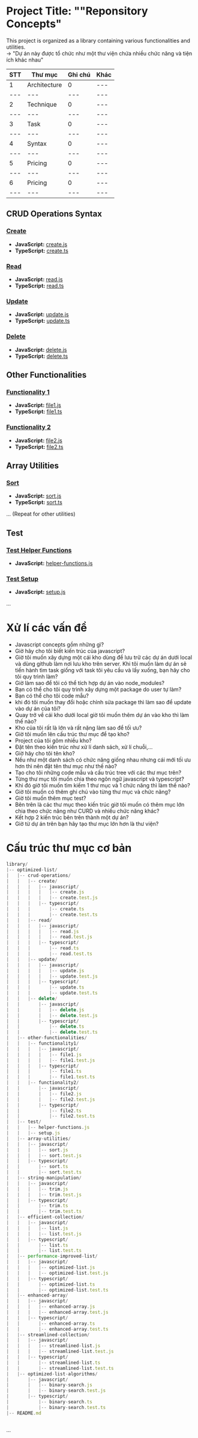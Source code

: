 # Project Title: ""Reponsitory Concepts"
This project is organized as a library containing various functionalities and utilities.
<br/>
-> "Dự án này được tổ chức như một thư viện chứa nhiều chức năng và tiện ích khác nhau"


STT | Thư mục | Ghi chú | Khác
--- | --- | --- | --- 
1 | Architecture | 0 |---
--- | --- | --- | --- 
2 | Technique | 0 |---
--- | --- | --- | --- 
3 | Task | 0 |---
--- | --- | --- | --- 
4 | Syntax | 0 |---
--- | --- | --- | --- 
5 | Pricing | 0 |---
--- | --- | --- | --- 
6 | Pricing | 0 |---
--- | --- | --- | --- 




## CRUD Operations Syntax

### [Create](./optimized-list/crud-operations/create/)
- **JavaScript:** [create.js](./optimized-list/crud-operations/create/javascript/create.js)
- **TypeScript:** [create.ts](./optimized-list/crud-operations/create/typescript/create.ts)

### [Read](./optimized-list/crud-operations/read/)
- **JavaScript:** [read.js](./optimized-list/crud-operations/read/javascript/read.js)
- **TypeScript:** [read.ts](./optimized-list/crud-operations/read/typescript/read.ts)

### [Update](./optimized-list/crud-operations/update/)
- **JavaScript:** [update.js](./optimized-list/crud-operations/update/javascript/update.js)
- **TypeScript:** [update.ts](./optimized-list/crud-operations/update/typescript/update.ts)

### [Delete](./optimized-list/crud-operations/delete/)
- **JavaScript:** [delete.js](./optimized-list/crud-operations/delete/javascript/delete.js)
- **TypeScript:** [delete.ts](./optimized-list/crud-operations/delete/typescript/delete.ts)

## Other Functionalities

### [Functionality 1](./optimized-list/other-functionalities/functionality1/)
- **JavaScript:** [file1.js](./optimized-list/other-functionalities/functionality1/javascript/file1.js)
- **TypeScript:** [file1.ts](./optimized-list/other-functionalities/functionality1/typescript/file1.ts)

### [Functionality 2](./optimized-list/other-functionalities/functionality2/)
- **JavaScript:** [file2.js](./optimized-list/other-functionalities/functionality2/javascript/file2.js)
- **TypeScript:** [file2.ts](./optimized-list/other-functionalities/functionality2/typescript/file2.ts)

## Array Utilities

### [Sort](./optimized-list/array-utilities/javascript/sort/)
- **JavaScript:** [sort.js](./optimized-list/array-utilities/javascript/sort/sort.js)
- **TypeScript:** [sort.ts](./optimized-list/array-utilities/typescript/sort/sort.ts)

... (Repeat for other utilities)

## Test

### [Test Helper Functions](./optimized-list/test/helper-functions.js)
- **JavaScript:** [helper-functions.js](./optimized-list/test/helper-functions.js)

### [Test Setup](./optimized-list/test/setup.js)
- **JavaScript:** [setup.js](./optimized-list/test/setup.js)

...


# Xử lí các vấn đề
- Javascript concepts gồm những gì?
- Giờ hãy cho tôi biết kiến trúc của javascript?
- Giờ tôi muốn xây dựng một cái kho dùng để lưu trữ các dự án dưới local và dùng github làm nơi lưu kho trên server. Khi tôi muốn làm dự án sẽ tiến hành tìm task giống với task tôi yêu cầu và lấy xuống, bạn hãy cho tôi quy trình làm?
- Giờ làm sao để tôi có thể tích hợp dự án vào node_modules?
- Bạn có thể cho tôi quy trình xây dựng một package do user tự làm?
- Bạn có thể cho tôi code mẫu?
- khi đó tôi muốn thay đổi hoặc chỉnh sửa package thì làm sao để update vào dự án của tôi?
- Quay trở về cái kho dưới local giờ tôi muốn thêm dự án vào kho thì làm thế nào?
- Kho của tôi rất là lớn và rất nặng làm sao để tối ưu?
- Giờ tôi muốn lên cấu trúc thư mục để tạo kho?
- Project của tôi gôm nhiều kho?
- Đặt tên theo kiến trúc như xử lí danh sách, xử lí chuỗi,…
- Giờ hãy cho tôi tên kho?
- Nếu như một danh sách có chức năng giống nhau nhưng cái mới tối ưu hơn thì nên đặt tên thư mục như thế nào?
- Tạo cho tôi những code mẫu và cấu trúc tree với các thư mục trên?
- Từng thư mục tôi muốn chia theo ngôn ngữ javascript và typescript?
- Khi đó giờ tôi muốn tìm kiếm 1 thư mục và 1 chức năng thì làm thế nào?
- Giờ tôi muốn có thêm ghi chú vào từng thư mục và chức năng?
- Giờ tôi muốn thêm mục test?
- Bên trên là các thư mục theo kiến trúc giờ tôi muốn có thêm mục lớn chia theo chức năng như CURD và nhiều chức năng khác?
- Kết hợp 2 kiến trúc bên trên thành một dự án?
- Giờ từ dự án trên bạn hãy tạo thư mục lớn hơn là thư viện?

# Cấu trúc thư mục cơ bản


```javascript
library/
|-- optimized-list/
|   |-- crud-operations/
|   |   |-- create/
|   |   |   |-- javascript/
|   |   |   |   |-- create.js
|   |   |   |   |-- create.test.js
|   |   |   |-- typescript/
|   |   |       |-- create.ts
|   |   |       |-- create.test.ts
|   |   |-- read/
|   |   |   |-- javascript/
|   |   |   |   |-- read.js
|   |   |   |   |-- read.test.js
|   |   |   |-- typescript/
|   |   |       |-- read.ts
|   |   |       |-- read.test.ts
|   |   |-- update/
|   |   |   |-- javascript/
|   |   |   |   |-- update.js
|   |   |   |   |-- update.test.js
|   |   |   |-- typescript/
|   |   |       |-- update.ts
|   |   |       |-- update.test.ts
|   |   |-- delete/
|   |       |-- javascript/
|   |       |   |-- delete.js
|   |       |   |-- delete.test.js
|   |       |-- typescript/
|   |           |-- delete.ts
|   |           |-- delete.test.ts
|   |-- other-functionalities/
|   |   |-- functionality1/
|   |   |   |-- javascript/
|   |   |   |   |-- file1.js
|   |   |   |   |-- file1.test.js
|   |   |   |-- typescript/
|   |   |       |-- file1.ts
|   |   |       |-- file1.test.ts
|   |   |-- functionality2/
|   |       |-- javascript/
|   |       |   |-- file2.js
|   |       |   |-- file2.test.js
|   |       |-- typescript/
|   |           |-- file2.ts
|   |           |-- file2.test.ts
|   |-- test/
|   |   |-- helper-functions.js
|   |   |-- setup.js
|   |-- array-utilities/
|   |   |-- javascript/
|   |   |   |-- sort.js
|   |   |   |-- sort.test.js
|   |   |-- typescript/
|   |       |-- sort.ts
|   |       |-- sort.test.ts
|   |-- string-manipulation/
|   |   |-- javascript/
|   |   |   |-- trim.js
|   |   |   |-- trim.test.js
|   |   |-- typescript/
|   |       |-- trim.ts
|   |       |-- trim.test.ts
|   |-- efficient-collection/
|   |   |-- javascript/
|   |   |   |-- list.js
|   |   |   |-- list.test.js
|   |   |-- typescript/
|   |       |-- list.ts
|   |       |-- list.test.ts
|   |-- performance-improved-list/
|   |   |-- javascript/
|   |   |   |-- optimized-list.js
|   |   |   |-- optimized-list.test.js
|   |   |-- typescript/
|   |       |-- optimized-list.ts
|   |       |-- optimized-list.test.ts
|   |-- enhanced-array/
|   |   |-- javascript/
|   |   |   |-- enhanced-array.js
|   |   |   |-- enhanced-array.test.js
|   |   |-- typescript/
|   |       |-- enhanced-array.ts
|   |       |-- enhanced-array.test.ts
|   |-- streamlined-collection/
|   |   |-- javascript/
|   |   |   |-- streamlined-list.js
|   |   |   |-- streamlined-list.test.js
|   |   |-- typescript/
|   |       |-- streamlined-list.ts
|   |       |-- streamlined-list.test.ts
|   |-- optimized-list-algorithms/
|       |-- javascript/
|       |   |-- binary-search.js
|       |   |-- binary-search.test.js
|       |-- typescript/
|           |-- binary-search.ts
|           |-- binary-search.test.ts
|-- README.md



```


...